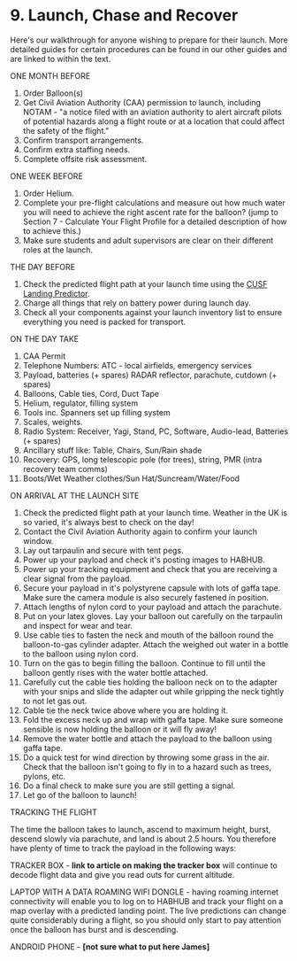 # 9. Launch, Chase and Recover

Here's our walkthrough for anyone wishing to prepare for their launch. More detailed guides for certain procedures can be found in our other guides and are linked to within the text.

ONE MONTH BEFORE

1. Order Balloon(s)
2. Get Civil Aviation Authority (CAA) permission to launch, including NOTAM - "a notice filed with an aviation authority to alert aircraft pilots of potential hazards along a flight route or at a location that could affect the safety of the flight."
3. Confirm transport arrangements. 
4. Confirm extra staffing needs. 
5. Complete offsite risk assessment.

ONE WEEK BEFORE

1. Order Helium.
2. Complete your pre-flight calculations and measure out how much water you will need to achieve the right ascent rate for the balloon? (jump to Section 7 - Calculate Your Flight Profile for a detailed description of how to achieve this.)
2. Make sure students and adult supervisors are clear on their different roles at the launch.


THE DAY BEFORE

1. Check the predicted flight path at your launch time using the [CUSF Landing Predictor](http://predict.habhub.org/).
2. Charge all things that rely on battery power during launch day.
3. Check all your components against your launch inventory list to ensure everything you need is packed for transport.

ON THE DAY TAKE

1. CAA Permit
2. Telephone Numbers: ATC - local airfields, emergency services
3. Payload, batteries (+ spares) RADAR reflector, parachute, cutdown (+ spares)
4. Balloons, Cable ties, Cord, Duct Tape
5. Helium, regulator, filling system
6. Tools inc. Spanners set up filling system
7. Scales, weights.
8. Radio System: Receiver, Yagi, Stand, PC, Software, Audio-lead, Batteries (+ spares)
9. Ancillary stuff like: Table, Chairs, Sun/Rain shade
10. Recovery: GPS, long telescopic pole (for trees), string, PMR (intra recovery team comms)
11. Boots/Wet Weather clothes/Sun Hat/Suncream/Water/Food

ON ARRIVAL AT THE LAUNCH SITE

1. Check the predicted flight path at your launch time. Weather in the UK is so varied, it's always best to check on the day!
2. Contact the Civil Aviation Authority again to confirm your launch window.
3. Lay out tarpaulin and secure with tent pegs.
4. Power up your payload and check it's posting images to HABHUB.
5. Power up your tracking equipment and check that you are receiving a clear signal from the payload.
6. Secure your payload in it's polystyrene capsule with lots of gaffa tape. Make sure the camera module is also securely fastened in position.
7. Attach lengths of nylon cord to your payload and attach the parachute.
8. Put on your latex gloves. Lay your balloon out carefully on the tarpaulin and inspect for wear and tear.
9. Use cable ties to fasten the neck and mouth of the balloon round the balloon-to-gas cylinder adapter. Attach the weighed out water in a bottle to the balloon using nylon cord.
10. Turn on the gas to begin filling the balloon. Continue to fill until the balloon gently rises with the water bottle attached.
11. Carefully cut the cable ties holding the balloon neck on to the adapter with your snips and slide the adapter out while gripping the neck tightly to not let gas out. 
12. Cable tie the neck twice above where you are holding it. 
13. Fold the excess neck up and wrap with gaffa tape. Make sure someone sensible is now holding the balloon or it will fly away!
14. Remove the water bottle and attach the payload to the balloon using gaffa tape.
15. Do a quick test for wind direction by throwing some grass in the air. Check that the balloon isn't going to fly in to a hazard such as trees, pylons, etc.
16. Do a final check to make sure you are still getting a signal.
17. Let go of the balloon to launch!

TRACKING THE FLIGHT

The time the balloon takes to launch, ascend to maximum height, burst, descend slowly via parachute, and land is about 2.5 hours. You therefore have plenty of time to track the payload in the following ways:

TRACKER BOX - **link to article on making the tracker box** will continue to decode flight data and give you read outs for current altitude.

LAPTOP WITH A DATA ROAMING WIFI DONGLE - having roaming internet connectivity will enable you to log on to HABHUB and track your flight on a map overlay with a predicted landing point. The live predictions can change quite considerably during a flight, so you should only start to pay attention once the balloon has burst and is descending.

ANDROID PHONE - **[not sure what to put here James]**
